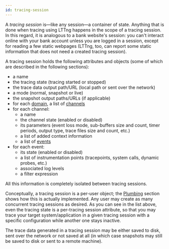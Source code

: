 ```yaml
---
id: tracing-session
---
```


A _tracing session_ is&mdash;like any session&mdash;a container of
state. Anything that is done when tracing using LTTng happens in the
scope of a tracing session. In this regard, it is analogous to a bank
website's session: you can't interact online with your bank account
unless you are logged in a session, except for reading a few static
webpages (LTTng, too, can report some static information that does not
need a created tracing session).

A tracing session holds the following attributes and objects (some of
which are described in the following sections):

  * a name
  * the tracing state (tracing started or stopped)
  * the trace data output path/URL (local path or sent over the network)
  * a mode (normal, snapshot or live)
  * the snapshot output paths/URLs (if applicable)
  * for each [domain](#doc-domain), a list of [channels](#doc-channel)
  * for each channel:
    * a name
    * the channel state (enabled or disabled)
    * its parameters (event loss mode, sub-buffers size and count,
      timer periods, output type, trace files size and count, etc.)
    * a list of added context information
    * a list of [events](#doc-event)
  * for each event:
    * its state (enabled or disabled)
    * a list of instrumentation points (tracepoints, system calls,
      dynamic probes, etc.)
    * associated log levels
    * a filter expression

All this information is completely isolated between tracing sessions.

Conceptually, a tracing session is a per-user object; the
[Plumbing](#doc-plumbing) section shows how this is actually
implemented. Any user may create as many concurrent tracing sessions
as desired. As you can see in the list above, even the tracing state
is a per-tracing session attribute, so that you may trace your target
system/application in a given tracing session with a specific
configuration while another one stays inactive.

The trace data generated in a tracing session may be either saved
to disk, sent over the network or not saved at all (in which case
snapshots may still be saved to disk or sent to a remote machine).
